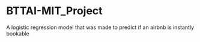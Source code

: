 # BTTAI-MIT_Project
A logistic regression model that was made to predict if an airbnb is instantly bookable
